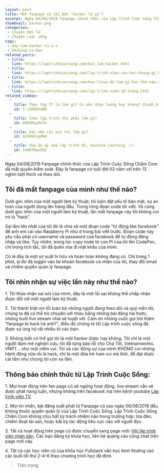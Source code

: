 ```yaml
---
layout: post
title: Mất fanpage và lời bàn "hacker là gì"?
excerpt: Ngày 04/08/2019 Fanpage chính thức của Lập Trình Cuộc Sống Chấm Com đã mất quyền kiểm soát. Đây là fanpage có tuổi đời 02 năm với trên 13 nghìn lượt thích và theo dõi.
thumbnail: hacker.png
categories:
 - Chuyện bên lề
 - Chuyện cuộc sống
tags:
 - day-lam-hacker-tu-a-z
 - hacking-co-ban
related_posts:
 - title:
   link: https://laptrinhcuocsong.com/hoc-lam-hacker.html
 - title:
   link: https://laptrinhcuocsong.com/lap-trinh-vien-can-hoc-nhung-gi.html
 - title:
   link: https://laptrinhcuocsong.com/hoc-linux-de-lam-gi-hoc-the-nao-cho-hieu-qua.html
 - title:
   link: https://laptrinhcuocsong.com/lap-trinh-vien-10-tieng.html
related_videos:
  -
    title: Thực tập IT là làm gì? Có nên nhận lương hay không? Chuẩn bị gì cho kỳ thực tập?
    id: Y-iGBZKhsW0
  -
    title: Chán lập trình thì phải làm gì?
    id: DOD9RLp9xfw
  -
    title: Gái nhờ cài win thì làm gì?
    id: qzGHoksg4N4
  -
    title: Vừa ăn mỳ vừa lập trình AI, machine learning :))
    id: 2okN7BqvE6I
---
```

Ngày 04/08/2019 Fanpage chính thức của Lập Trình Cuộc Sống Chấm Com đã mất quyền kiểm soát. Đây là fanpage có tuổi đời 02 năm với trên 13 nghìn lượt thích và theo dõi.

## Tôi đã mất fanpage của mình như thế nào?

Dưới góc nhìn của một người làm kỹ thuật, tôi luôn đặt yếu tố bảo mật, sự an toàn của người dùng lên hàng đầu. Trong từng đoạn code tôi viết. Và cũng dưới góc nhìn của một người làm kỹ thuật, lần mất fanpage này tôi không coi nó là "hack".

Sai lầm lớn nhất của tôi đó là chia sẻ một đoạn code "tự động like facebook" để anh em cài vào Raspberry Pi như ở trong bài viết trước. Đoạn code này yêu cầu phải có username và password của facebook để tự động đăng nhập và like. Tuy nhiên, trong lúc copy code từ con Pi của tôi lên CodePen, chỉ trong tích tắc, tôi đã quên xóa đi mật khẩu của mình.

Có lẽ đây là một sơ suất hi hữu và hoàn toàn không đáng có. Chỉ trong 1 phút, ai đó đã loggin vào tài khoản facebook cá nhân của tôi, thay đổi email và chiếm quyền quản lý fanpage.

## Tôi nhìn nhận sự việc lần này như thế nào?

1\. Tôi thừa nhận sai sót của mình, đây là một lỗi sai không thể chấp nhận được đối với một người làm kỹ thuật.

2\. Tôi thành thật xin lỗi toàn bộ những người đang theo dõi và quý mến tôi, chúng ta đã có thể trò chuyện với nhau bằng những bài đăng hài hước, những buổi live stream chia sẻ tuyệt vời. Cảm ơn những cuộc gọi hỏi thăm "fanpage bị hack hả anh?", điều đó chứng tỏ tôi Lập trình cuộc sống đã được sự ủng hộ rất nhiều từ các bạn.

3\. Không biết có thể gọi tôi là một hacker được hay không. Tôi chỉ là một người đam mê nghiên cứu, tôi đã từng báo lỗi cho Chợ Tốt, Vietnamworks, VNPT... như một niềm vui. Tôi và các đồng sự của mình KHÔNG coi những hành động vừa rồi là hack, chỉ là một đứa trẻ ham vui mà thôi, để đạt được cái tầm như chúng tôi còn xa lắm.

## Thông báo chính thức từ Lập Trình Cuộc Sống:

1\. Mọi hoạt động trên fan page cũ sẽ ngừng hoạt động, live stream vẫn sẽ được phát hàng tuần, nhưng không trên facebook mà trên kênh youtube [Lập trình viên TV](https://youtube.com/laptrinhvientv).

2\. Mọi tin nhắn, bài đăng xuất phát từ Fanpage cũ sau ngày 06/08/2019 đều không thuộc quyền quản lý của Lập Trình Cuộc Sống. Lập Trình Cuộc Sống Chấm Com không chịu bất kỳ trách nhiệm nào trong trường hợp: lừa đảo, chiếm đoạt tài sản, hoặc bất kỳ tác động tiêu cực nào với người đọc.

3\. Tất cả hoạt động trên page cũ được chuyển sang page mới: [Hội lập trình viên nhân dân](https://facebook.com/hoilaptrinhviennhandan). Các bạn đăng ký khóa học, liên hệ quảng cáo cũng chat trên page mới này.

4\. Tất cả các học viên cũ của khóa học Fullstack vẫn học bình thường vào các buổi tối thứ 2-4-6 theo chương trình học đã định.

> Trân trọng